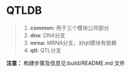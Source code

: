 QTLDB
====
>1. **common:** 用于三个模块公共部分
>2. **dna:** DNA分支
>3. **mrna:** MRNA分支，对qtl模块有依赖
>4. **qtl:** QTL分支

**注意：** 构建步骤及信息见:build/README.md 文件